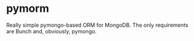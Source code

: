 # pymorm
Really simple pymongo-based ORM for MongoDB. The only requirements are Bunch and, obviously, pymongo.
